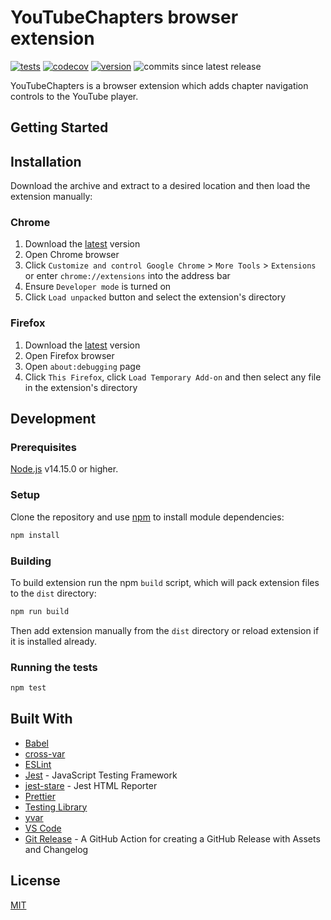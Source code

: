 # YouTubeChapters browser extension

[![tests](https://github.com/aalexeenco/YouTubeChapters/actions/workflows/build.yml/badge.svg)](https://github.com/aalexeenco/YouTubeChapters/actions/workflows/build.yml)
[![codecov](https://codecov.io/gh/aalexeenco/YouTubeChapters/branch/master/graph/badge.svg?token=RA8SD35X9Q)](https://codecov.io/gh/aalexeenco/YouTubeChapters)
[![version](https://img.shields.io/github/v/release/aalexeenco/YouTubeChapters)](https://github.com/aalexeenco/YouTubeChapters/releases/latest)
![commits since latest release](https://img.shields.io/github/commits-since/aalexeenco/YouTubeChapters/latest)


YouTubeChapters is a browser extension which adds chapter navigation controls to 
the YouTube player.

## Getting Started

## Installation

 Download the archive and extract to a desired location and then load the extension manually:

### Chrome

1. Download the [latest](https://github.com/aalexeenco/YouTubeChapters/releases/latest/download/yt_chapters_ext.zip) version
2. Open Chrome browser
3. Click `Customize and control Google Chrome` > `More Tools` > `Extensions` or enter `chrome://extensions` into the address bar
4. Ensure `Developer mode` is turned on
5. Click `Load unpacked` button and select the extension's directory

### Firefox

1. Download the [latest](https://github.com/aalexeenco/YouTubeChapters/releases/latest/download/yt_chapters_ext_firefox.zip) version
2. Open Firefox browser
3. Open `about:debugging` page
4. Click `This Firefox`, click `Load Temporary Add-on` and then select any file in the extension's directory

## Development

### Prerequisites

[Node.js](https://nodejs.org) v14.15.0 or higher.

### Setup

Clone the repository and use [npm](https://npmjs.com) to install module dependencies:

```bash
npm install
```

### Building

To build extension run the npm `build` script, which will pack extension files to the `dist` directory:

```bash
npm run build
```

Then add extension manually from the `dist` directory or reload extension if it is installed already.

### Running the tests

```bash
npm test
```

## Built With

* [Babel](https://babeljs.io/)
* [cross-var](https://www.npmjs.com/package/cross-var)
* [ESLint](https://eslint.org)
* [Jest](https://jestjs.io/) - JavaScript Testing Framework
* [jest-stare](https://www.npmjs.com/package/jest-stare) - Jest HTML Reporter
* [Prettier](https://prettier.io)
* [Testing Library](https://testing-library.com/)
* [yvar](https://www.npmjs.com/package/yvar)
* [VS Code](https://code.visualstudio.com/)
* [Git Release](https://github.com/marketplace/actions/git-release) -
A GitHub Action for creating a GitHub Release with Assets and Changelog

## License
[MIT](./LICENSE)
